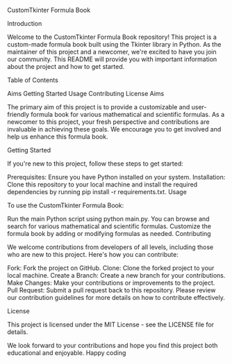 CustomTkinter Formula Book

Introduction

Welcome to the CustomTkinter Formula Book repository! This project is a custom-made formula book built using the Tkinter library in Python. As the maintainer of this project and a newcomer, we're excited to have you join our community. This README will provide you with important information about the project and how to get started.

Table of Contents

Aims
Getting Started
Usage
Contributing
License
Aims

The primary aim of this project is to provide a customizable and user-friendly formula book for various mathematical and scientific formulas. As a newcomer to this project, your fresh perspective and contributions are invaluable in achieving these goals. We encourage you to get involved and help us enhance this formula book.

Getting Started

If you're new to this project, follow these steps to get started:

Prerequisites: Ensure you have Python installed on your system.
Installation: Clone this repository to your local machine and install the required dependencies by running pip install -r requirements.txt.
Usage

To use the CustomTkinter Formula Book:

Run the main Python script using python main.py.
You can browse and search for various mathematical and scientific formulas.
Customize the formula book by adding or modifying formulas as needed.
Contributing

We welcome contributions from developers of all levels, including those who are new to this project. Here's how you can contribute:

Fork: Fork the project on GitHub.
Clone: Clone the forked project to your local machine.
Create a Branch: Create a new branch for your contributions.
Make Changes: Make your contributions or improvements to the project.
Pull Request: Submit a pull request back to this repository.
Please review our contribution guidelines for more details on how to contribute effectively.

License

This project is licensed under the MIT License - see the LICENSE file for details.

We look forward to your contributions and hope you find this project both educational and enjoyable. Happy coding